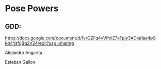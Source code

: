 # Pose Powers

## GDD:
https://docs.google.com/document/d/1vrGZFq4vVPxIZ7xTpjy3ADxa1aa4pSkq4YsfqBq2V24/edit?usp=sharing


Alejandro Angarita

Esteban Gallon
